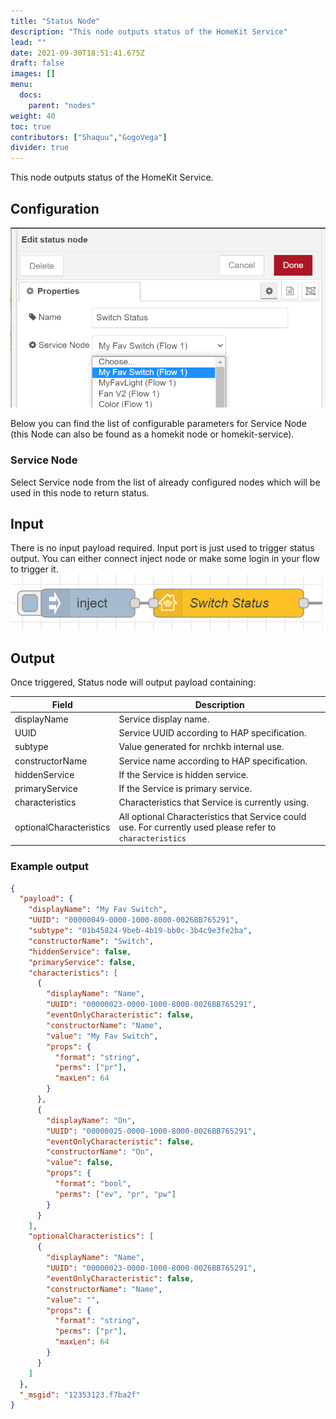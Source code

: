 ```yaml
---
title: "Status Node"
description: "This node outputs status of the HomeKit Service"
lead: ""
date: 2021-09-30T18:51:41.675Z
draft: false
images: []
menu:
  docs:
    parent: "nodes"
weight: 40
toc: true
contributors: ["Shaquu","GogoVega"]
divider: true
---
```


This node outputs status of the HomeKit Service.

## Configuration

![Edit view](edit-view.png)

Below you can find the list of configurable parameters for Service Node (this Node can also be found as a homekit node or homekit-service).

### Service Node

Select Service node from the list of already configured nodes which will be used in this node to return status.

## Input

There is no input payload required.
Input port is just used to trigger status output.
You can either connect inject node or make some login in your flow to trigger it.
![Inject node trigger](input-inject-node.png)

## Output

Once triggered, Status node will output payload containing:

| Field                   | Description                                                                                               |
| ----------------------- | --------------------------------------------------------------------------------------------------------- |
| displayName             | Service display name.                                                                                     |
| UUID                    | Service UUID according to HAP specification.                                                              |
| subtype                 | Value generated for nrchkb internal use.                                                                  |
| constructorName         | Service name according to HAP specification.                                                              |
| hiddenService           | If the Service is hidden service.                                                                         |
| primaryService          | If the Service is primary service.                                                                        |
| characteristics         | Characteristics that Service is currently using.                                                          |
| optionalCharacteristics | All optional Characteristics that Service could use. For currently used please refer to `characteristics` |

### Example output

```json
{
  "payload": {
    "displayName": "My Fav Switch",
    "UUID": "00000049-0000-1000-8000-0026BB765291",
    "subtype": "01b45824-9beb-4b19-bb0c-3b4c9e3fe2ba",
    "constructorName": "Switch",
    "hiddenService": false,
    "primaryService": false,
    "characteristics": [
      {
        "displayName": "Name",
        "UUID": "00000023-0000-1000-8000-0026BB765291",
        "eventOnlyCharacteristic": false,
        "constructorName": "Name",
        "value": "My Fav Switch",
        "props": {
          "format": "string",
          "perms": ["pr"],
          "maxLen": 64
        }
      },
      {
        "displayName": "On",
        "UUID": "00000025-0000-1000-8000-0026BB765291",
        "eventOnlyCharacteristic": false,
        "constructorName": "On",
        "value": false,
        "props": {
          "format": "bool",
          "perms": ["ev", "pr", "pw"]
        }
      }
    ],
    "optionalCharacteristics": [
      {
        "displayName": "Name",
        "UUID": "00000023-0000-1000-8000-0026BB765291",
        "eventOnlyCharacteristic": false,
        "constructorName": "Name",
        "value": "",
        "props": {
          "format": "string",
          "perms": ["pr"],
          "maxLen": 64
        }
      }
    ]
  },
  "_msgid": "12353123.f7ba2f"
}
```
